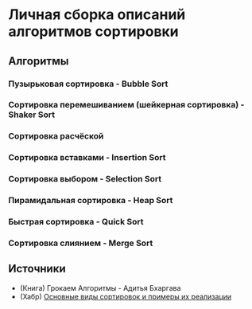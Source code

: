 # Личная сборка описаний алгоритмов сортировки

## Алгоритмы

### Пузырьковая сортировка - Bubble Sort

### Сортировка перемешиванием (шейкерная сортировка) - Shaker Sort

### Сортировка расчёской

### Сортировка вставками - Insertion Sort

### Сортировка выбором - Selection Sort

### Пирамидальная сортировка - Heap Sort

### Быстрая сортировка - Quick Sort

### Сортировка слиянием - Merge Sort

## Источники

* (Книга) Грокаем Алгоритмы - Адитья Бхаргава
* (Хабр) [Основные виды сортировок и примеры их реализации](https://education.yandex.ru/journal/osnovnye-vidy-sortirovok-i-primery-ikh-realizatsii)